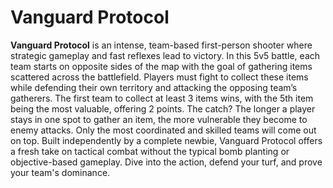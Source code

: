 # Vanguard Protocol

**Vanguard Protocol** is an intense, team-based first-person shooter where strategic gameplay and fast reflexes lead to victory. In this 5v5 battle, each team starts on opposite sides of the map with the goal of gathering items scattered across the battlefield. Players must fight to collect these items while defending their own territory and attacking the opposing team’s gatherers. The first team to collect at least 3 items wins, with the 5th item being the most valuable, offering 2 points. The catch? The longer a player stays in one spot to gather an item, the more vulnerable they become to enemy attacks. Only the most coordinated and skilled teams will come out on top. Built independently by a complete newbie, Vanguard Protocol offers a fresh take on tactical combat without the typical bomb planting or objective-based gameplay. Dive into the action, defend your turf, and prove your team's dominance.

